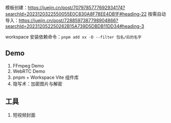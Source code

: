 模板创建：https://juejin.cn/post/7079785777692934174?searchId=2023120322550055E0C830A8F78EE4DB1F#heading-22
按需自动导入：https://juejin.cn/post/7288597387798904866?searchId=202312052250262B15A739D5DBDB11DD34#heading-3

workspace 安装依赖命令：`pnpm add xx -D --filter 包名/后的名字`

## Demo

1. FFmpeg Demo
2. WebRTC Demo
3. pnpm + Workspace Vite 组件库
4. 隐写术：加密图片与解密

## 工具

1. 短视频封面
